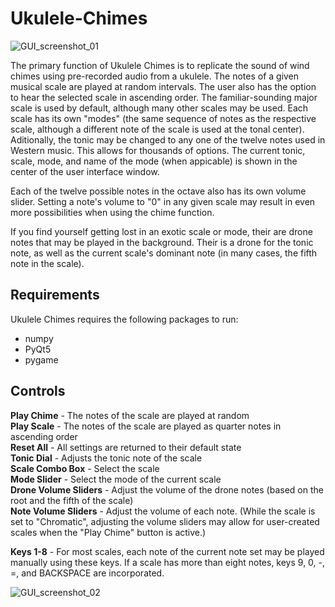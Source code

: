 # Ukulele-Chimes

![GUI_screenshot_01](https://user-images.githubusercontent.com/65179426/214991660-c28c5ab2-bce6-442e-869c-910f149b2655.jpg)

The primary function of Ukulele Chimes is to replicate the sound of wind chimes using pre-recorded audio from a ukulele. The notes of a given musical scale are played at random intervals. The user also has the option to hear the selected scale in ascending order. The familiar-sounding major scale is used by default, although many other scales may be used. Each scale has its own "modes" (the same sequence of notes as the respective scale, although a different note of the scale is used at the tonal center). Aditionally, the tonic may be changed to any one of the twelve notes used in Western music. This allows for thousands of options. The current tonic, scale, mode, and name of the mode (when appicable) is shown in the center of the user interface window.

Each of the twelve possible notes in the octave also has its own volume slider. Setting a note's volume to "0" in any given scale may result in even more possibilities when using the chime function.

If you find yourself getting lost in an exotic scale or mode, their are drone notes that may be played in the background. Their is a drone for the tonic note, as well as the current scale's dominant note (in many cases, the fifth note in the scale).

## Requirements
Ukulele Chimes requires the following packages to run:<br />
* numpy<br />
* PyQt5<br />
* pygame<br />

## Controls
   **Play Chime** - The notes of the scale are played at random<br />
   **Play Scale** - The notes of the scale are played as quarter notes in ascending order<br />
   **Reset All** - All settings are returned to their default state<br />
   **Tonic Dial** - Adjusts the tonic note of the scale<br />
   **Scale Combo Box** - Select the scale<br />
   **Mode Slider** - Select the mode of the current scale<br />
   **Drone Volume Sliders** - Adjust the volume of the drone notes (based on the root and the fifth of the scale)<br />
   **Note Volume Sliders** - Adjust the volume of each note. (While the scale is set to "Chromatic", adjusting the volume
        sliders may allow for user-created scales when the "Play Chime" button is active.)<br />

   **Keys 1-8** - For most scales, each note of the current note set may be played manually using these keys.
        If a scale has more than eight notes, keys 9, 0, -, =, and BACKSPACE are incorporated.
        
  ![GUI_screenshot_02](https://user-images.githubusercontent.com/65179426/214991695-10e759ae-c33e-4165-b86b-e9b53634094d.jpg)

